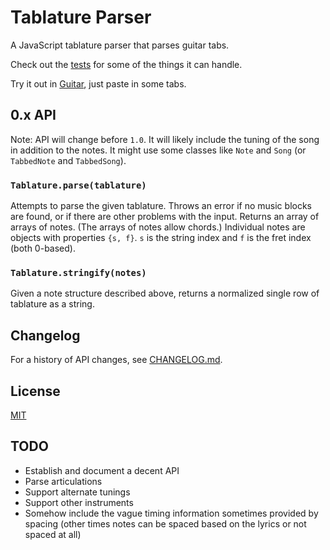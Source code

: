 # Tablature Parser

A JavaScript tablature parser that parses guitar tabs.

Check out the [tests](test/) for some of the things it can handle.

Try it out in [Guitar](https://github.com/1j01/guitar), just paste in some tabs.


## 0.x API

Note: API will change before `1.0`.
It will likely include the tuning of the song in addition to the notes.
It might use some classes like `Note` and `Song`
(or `TabbedNote` and `TabbedSong`).


### `Tablature.parse(tablature)`

Attempts to parse the given tablature.
Throws an error if no music blocks are found,
or if there are other problems with the input.
Returns an array of arrays of notes.
(The arrays of notes allow chords.)
Individual notes are objects with properties `{s, f}`.
`s` is the string index and `f` is the fret index (both 0-based).


### `Tablature.stringify(notes)`

Given a note structure described above,
returns a normalized single row of tablature as a string.

## Changelog

For a history of API changes, see [CHANGELOG.md](CHANGELOG.md).

## License

[MIT](LICENSE.txt)

## TODO

* Establish and document a decent API
* Parse articulations
* Support alternate tunings
* Support other instruments
* Somehow include the vague timing information sometimes provided by spacing
  (other times notes can be spaced based on the lyrics or not spaced at all)
